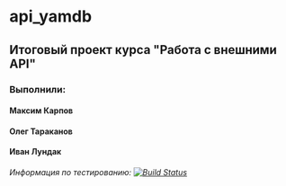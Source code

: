 # api_yamdb
## Итоговый проект курса "Работа с внешними API"  
### Выполнили:
#### Максим Карпов
#### Олег Тараканов
#### Иван Лундак
###### Информация по тестированию: [![Build Status](https://travis-ci.com/TurboKach/api_yamdb.svg?token=KJmhNqXGNNzsHsujyytz&branch=Dev)](https://travis-ci.com/TurboKach/api_yamdb)
